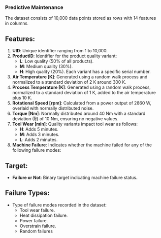 ### Predictive Maintenance 

The dataset consists of 10,000 data points stored as rows with 14 features in columns.

## Features:
1. **UID**: Unique identifier ranging from 1 to 10,000.
2. **ProductID**: Identifier for the product quality variant:
   - **L**: Low quality (50% of all products).
   - **M**: Medium quality (30%).
   - **H**: High quality (20%).
   Each variant has a specific serial number.
3. **Air Temperature [K]**: Generated using a random walk process and normalized to a standard deviation of 2 K around 300 K.
4. **Process Temperature [K]**: Generated using a random walk process, normalized to a standard deviation of 1 K, added to the air temperature plus 10 K.
5. **Rotational Speed [rpm]**: Calculated from a power output of 2860 W, overlaid with normally distributed noise.
6. **Torque [Nm]**: Normally distributed around 40 Nm with a standard deviation (Ïƒ) of 10 Nm, ensuring no negative values.
7. **Tool Wear [min]**: Quality variants impact tool wear as follows:
   - **H**: Adds 5 minutes.
   - **M**: Adds 3 minutes.
   - **L**: Adds 2 minutes.
8. **Machine Failure**: Indicates whether the machine failed for any of the following failure modes:

## Target:
- **Failure or Not**: Binary target indicating machine failure status.

## Failure Types:
- Type of failure modes recorded in the dataset:
  - Tool wear failure.
  - Heat dissipation failure.
  - Power failure.
  - Overstrain failure.
  - Random failures
